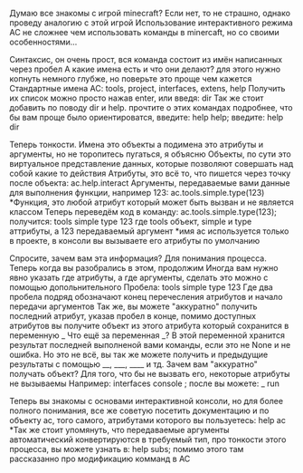 Думаю все знакомы с игрой minecraft? Если нет, то не страшно, однако проведу аналогию с этой игрой
 Использование интерактивного режима AC не сложнее чем использовать команды в minercaft, но со своими особенностями...

Синтаксис, он очень прост, вся команда состоит из имён написанных через пробел
 А какие имена есть и что они делают? для этого нужно копнуть немного глубже, но поверьте это проще чем кажется
 Cтандартные имена AC: tools, project, interfaces, extens, help
 Получить их список можно просто нажав enter, или введя: dir
Так же стоит добавить по поводу dir и help. прочтите о этих командах подробнее, что бы вам проще было ориентироватся,
 введите: help help; введите: help dir

Теперь тонкости. Имена это объекты а подимена это атрибуты и аргументы, но не торопитесь пугаться, я объясню
 Объекты, по сути это виртуальное представление данных, которые позволяют совершать над собой какие то действия
 Атрибуты, это всё то, что пишется через точку после объекта: ac.help.interact
 Аргументы, передаваемые вами данные для выполнения функции, например 123: ac.tools.simple.type(123)
  *Функция, это любой атрибут который может быть вызван и не является классом
 Теперь переведём код в команду: ac.tools.simple.type(123); получится: tools simple type 123
  где tools объект, simple и type аттрибуты, а 123 передаваемый аргумент
  *имя ac используется только в проекте, в консоли вы вызываете его атрибуты по умолчанию

Спросите, зачем вам эта информация? Для понимания процесса. Теперь когда вы разобрались в этом, продолжим
Иногда вам нужно явно указать где атрибуты, а где аргументы, сделать это можно с помощью допольнительного
 Пробела: tools simple type  123
 Где два пробела подряд обозначают конец перечесления атрибутов и начало передачи аргументов
Так же, вы можете "аккуратно" получить последний атрибут, указав пробел в конце, помимо доступных атрибутов
 вы получите объект из этого атрибута который сохранится в переменную _
Что ещё за переменная _? В этой переменной хранится результат последней выполненой вами команды, если это не None и
 не ошибка. Но это не всё, вы так же можете получить и предыдущие результаты с помощью __, ___, ____ и тд.
Зачем вам "аккуратно" получать объект? Для того, что бы не вызвать его, некоторые атрибуты не вызываемы
 Например: interfaces console ; после вы можете: _ run

Теперь вы знакомы с основами интерактивной консоли, но для более полного понимания, все же советую посетить
 документацию и по объекту ac, того самого, атрибутами которого вы пользуетесь: help ac
*Так же стоит упомянуть, что передаваемые аргументы автоматический конвертируются в требуемый тип, про тонкости
 этого процесса, вы можете узнать в: help subs; помимо этого там рассказанно про модификацию комманд в AC